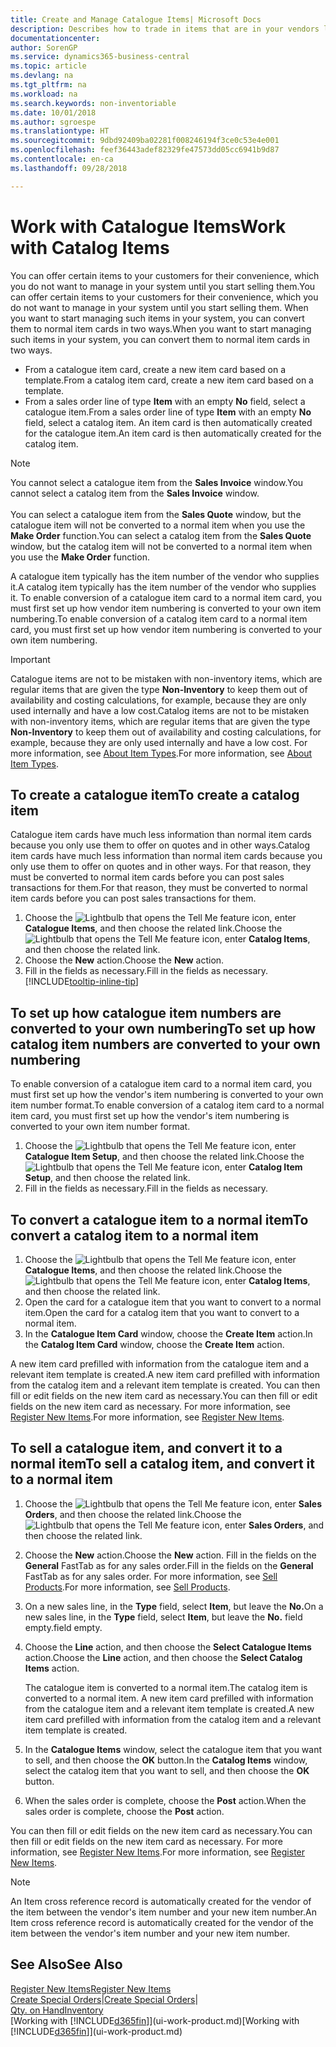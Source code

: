 ```yaml
---
title: Create and Manage Catalogue Items| Microsoft Docs
description: Describes how to trade in items that are in your vendors list of items but not in your own list of items.
documentationcenter: 
author: SorenGP
ms.service: dynamics365-business-central
ms.topic: article
ms.devlang: na
ms.tgt_pltfrm: na
ms.workload: na
ms.search.keywords: non-inventoriable
ms.date: 10/01/2018
ms.author: sgroespe
ms.translationtype: HT
ms.sourcegitcommit: 9dbd92409ba02281f008246194f3ce0c53e4e001
ms.openlocfilehash: feef36443adef82329fe47573dd05cc6941b9d87
ms.contentlocale: en-ca
ms.lasthandoff: 09/28/2018

---
```

# <a name="work-with-catalog-items"></a><span data-ttu-id="e6579-103">Work with Catalogue Items</span><span class="sxs-lookup"><span data-stu-id="e6579-103">Work with Catalog Items</span></span>
<span data-ttu-id="e6579-104">You can offer certain items to your customers for their convenience, which you do not want to manage in your system until you start selling them.</span><span class="sxs-lookup"><span data-stu-id="e6579-104">You can offer certain items to your customers for their convenience, which you do not want to manage in your system until you start selling them.</span></span> <span data-ttu-id="e6579-105">When you want to start managing such items in your system, you can convert them to normal item cards in two ways.</span><span class="sxs-lookup"><span data-stu-id="e6579-105">When you want to start managing such items in your system, you can convert them to normal item cards in two ways.</span></span>

* <span data-ttu-id="e6579-106">From a catalogue item card, create a new item card based on a template.</span><span class="sxs-lookup"><span data-stu-id="e6579-106">From a catalog item card, create a new item card based on a template.</span></span>
* <span data-ttu-id="e6579-107">From a sales order line of type **Item** with an empty **No** field, select a catalogue item.</span><span class="sxs-lookup"><span data-stu-id="e6579-107">From a sales order line of type **Item** with an empty **No** field, select a catalog item.</span></span> <span data-ttu-id="e6579-108">An item card is then automatically created for the catalogue item.</span><span class="sxs-lookup"><span data-stu-id="e6579-108">An item card is then automatically created for the catalog item.</span></span>

> [!NOTE]  
> <span data-ttu-id="e6579-109">You cannot select a catalogue item from the **Sales Invoice** window.</span><span class="sxs-lookup"><span data-stu-id="e6579-109">You cannot select a catalog item from the **Sales Invoice** window.</span></span><br /><br />
> <span data-ttu-id="e6579-110">You can select a catalogue item from the **Sales Quote** window, but the catalogue item will not be converted to a normal item when you use the **Make Order** function.</span><span class="sxs-lookup"><span data-stu-id="e6579-110">You can select a catalog item from the **Sales Quote** window, but the catalog item will not be converted to a normal item when you use the **Make Order** function.</span></span>

<span data-ttu-id="e6579-111">A catalogue item typically has the item number of the vendor who supplies it.</span><span class="sxs-lookup"><span data-stu-id="e6579-111">A catalog item typically has the item number of the vendor who supplies it.</span></span> <span data-ttu-id="e6579-112">To enable conversion of a catalogue item card to a normal item card, you must first set up how vendor item numbering is converted to your own item numbering.</span><span class="sxs-lookup"><span data-stu-id="e6579-112">To enable conversion of a catalog item card to a normal item card, you must first set up how vendor item numbering is converted to your own item numbering.</span></span>   

> [!Important]
> <span data-ttu-id="e6579-113">Catalogue items are not to be mistaken with non-inventory items, which are regular items that are given the type **Non-Inventory** to keep them out of availability and costing calculations, for example, because they are only used internally and have a low cost.</span><span class="sxs-lookup"><span data-stu-id="e6579-113">Catalog items are not to be mistaken with non-inventory items, which are regular items that are given the type **Non-Inventory** to keep them out of availability and costing calculations, for example, because they are only used internally and have a low cost.</span></span> <span data-ttu-id="e6579-114">For more information, see [About Item Types](inventory-about-item-types.md).</span><span class="sxs-lookup"><span data-stu-id="e6579-114">For more information, see [About Item Types](inventory-about-item-types.md).</span></span>

## <a name="to-create-a-catalog-item"></a><span data-ttu-id="e6579-115">To create a catalogue item</span><span class="sxs-lookup"><span data-stu-id="e6579-115">To create a catalog item</span></span>
<span data-ttu-id="e6579-116">Catalogue item cards have much less information than normal item cards because you only use them to offer on quotes and in other ways.</span><span class="sxs-lookup"><span data-stu-id="e6579-116">Catalog item cards have much less information than normal item cards because you only use them to offer on quotes and in other ways.</span></span> <span data-ttu-id="e6579-117">For that reason, they must be converted to normal item cards before you can post sales transactions for them.</span><span class="sxs-lookup"><span data-stu-id="e6579-117">For that reason, they must be converted to normal item cards before you can post sales transactions for them.</span></span>

1. <span data-ttu-id="e6579-118">Choose the ![Lightbulb that opens the Tell Me feature](media/ui-search/search_small.png "Tell me what you want to do") icon, enter **Catalogue Items**, and then choose the related link.</span><span class="sxs-lookup"><span data-stu-id="e6579-118">Choose the ![Lightbulb that opens the Tell Me feature](media/ui-search/search_small.png "Tell me what you want to do") icon, enter **Catalog Items**, and then choose the related link.</span></span>
2. <span data-ttu-id="e6579-119">Choose the **New** action.</span><span class="sxs-lookup"><span data-stu-id="e6579-119">Choose the **New** action.</span></span>
3. <span data-ttu-id="e6579-120">Fill in the fields as necessary.</span><span class="sxs-lookup"><span data-stu-id="e6579-120">Fill in the fields as necessary.</span></span> [!INCLUDE[tooltip-inline-tip](includes/tooltip-inline-tip_md.md)]

## <a name="to-set-up-how-catalog-item-numbers-are-converted-to-your-own-numbering"></a><span data-ttu-id="e6579-121">To set up how catalogue item numbers are converted to your own numbering</span><span class="sxs-lookup"><span data-stu-id="e6579-121">To set up how catalog item numbers are converted to your own numbering</span></span>
<span data-ttu-id="e6579-122">To enable conversion of a catalogue item card to a normal item card, you must first set up how the vendor's item numbering is converted to your own item number format.</span><span class="sxs-lookup"><span data-stu-id="e6579-122">To enable conversion of a catalog item card to a normal item card, you must first set up how the vendor's item numbering is converted to your own item number format.</span></span>

1. <span data-ttu-id="e6579-123">Choose the ![Lightbulb that opens the Tell Me feature](media/ui-search/search_small.png "Tell me what you want to do") icon, enter **Catalogue Item Setup**, and then choose the related link.</span><span class="sxs-lookup"><span data-stu-id="e6579-123">Choose the ![Lightbulb that opens the Tell Me feature](media/ui-search/search_small.png "Tell me what you want to do") icon, enter **Catalog Item Setup**, and then choose the related link.</span></span>
2. <span data-ttu-id="e6579-124">Fill in the fields as necessary.</span><span class="sxs-lookup"><span data-stu-id="e6579-124">Fill in the fields as necessary.</span></span>

## <a name="to-convert-a-catalog-item-to-a-normal-item"></a><span data-ttu-id="e6579-125">To convert a catalogue item to a normal item</span><span class="sxs-lookup"><span data-stu-id="e6579-125">To convert a catalog item to a normal item</span></span>
1. <span data-ttu-id="e6579-126">Choose the ![Lightbulb that opens the Tell Me feature](media/ui-search/search_small.png "Tell me what you want to do") icon, enter **Catalogue Items**, and then choose the related link.</span><span class="sxs-lookup"><span data-stu-id="e6579-126">Choose the ![Lightbulb that opens the Tell Me feature](media/ui-search/search_small.png "Tell me what you want to do") icon, enter **Catalog Items**, and then choose the related link.</span></span>
2. <span data-ttu-id="e6579-127">Open the card for a catalogue item that you want to convert to a normal item.</span><span class="sxs-lookup"><span data-stu-id="e6579-127">Open the card for a catalog item that you want to convert to a normal item.</span></span>
3. <span data-ttu-id="e6579-128">In the **Catalogue Item Card** window, choose the **Create Item** action.</span><span class="sxs-lookup"><span data-stu-id="e6579-128">In the **Catalog Item Card** window, choose the **Create Item** action.</span></span>

<span data-ttu-id="e6579-129">A new item card prefilled with information from the catalogue item and a relevant item template is created.</span><span class="sxs-lookup"><span data-stu-id="e6579-129">A new item card prefilled with information from the catalog item and a relevant item template is created.</span></span> <span data-ttu-id="e6579-130">You can then fill or edit fields on the new item card as necessary.</span><span class="sxs-lookup"><span data-stu-id="e6579-130">You can then fill or edit fields on the new item card as necessary.</span></span> <span data-ttu-id="e6579-131">For more information, see [Register New Items](inventory-how-register-new-items.md).</span><span class="sxs-lookup"><span data-stu-id="e6579-131">For more information, see [Register New Items](inventory-how-register-new-items.md).</span></span>

## <a name="to-sell-a-catalog-item-and-convert-it-to-a-normal-item"></a><span data-ttu-id="e6579-132">To sell a catalogue item, and convert it to a normal item</span><span class="sxs-lookup"><span data-stu-id="e6579-132">To sell a catalog item, and convert it to a normal item</span></span>
1. <span data-ttu-id="e6579-133">Choose the ![Lightbulb that opens the Tell Me feature](media/ui-search/search_small.png "Tell me what you want to do") icon, enter **Sales Orders**, and then choose the related link.</span><span class="sxs-lookup"><span data-stu-id="e6579-133">Choose the ![Lightbulb that opens the Tell Me feature](media/ui-search/search_small.png "Tell me what you want to do") icon, enter **Sales Orders**, and then choose the related link.</span></span>
2. <span data-ttu-id="e6579-134">Choose the **New** action.</span><span class="sxs-lookup"><span data-stu-id="e6579-134">Choose the **New** action.</span></span> <span data-ttu-id="e6579-135">Fill in the fields on the **General** FastTab as for any sales order.</span><span class="sxs-lookup"><span data-stu-id="e6579-135">Fill in the fields on the **General** FastTab as for any sales order.</span></span> <span data-ttu-id="e6579-136">For more information, see [Sell Products](sales-how-sell-products.md).</span><span class="sxs-lookup"><span data-stu-id="e6579-136">For more information, see [Sell Products](sales-how-sell-products.md).</span></span>
3. <span data-ttu-id="e6579-137">On a new sales line, in the **Type** field, select **Item**, but leave the **No.**</span><span class="sxs-lookup"><span data-stu-id="e6579-137">On a new sales line, in the **Type** field, select **Item**, but leave the **No.**</span></span> <span data-ttu-id="e6579-138">field empty.</span><span class="sxs-lookup"><span data-stu-id="e6579-138">field empty.</span></span>
4. <span data-ttu-id="e6579-139">Choose the **Line** action, and then choose the **Select Catalogue Items** action.</span><span class="sxs-lookup"><span data-stu-id="e6579-139">Choose the **Line** action, and then choose the **Select Catalog Items** action.</span></span>

    <span data-ttu-id="e6579-140">The catalogue item is converted to a normal item.</span><span class="sxs-lookup"><span data-stu-id="e6579-140">The catalog item is converted to a normal item.</span></span> <span data-ttu-id="e6579-141">A new item card prefilled with information from the catalogue item and a relevant item template is created.</span><span class="sxs-lookup"><span data-stu-id="e6579-141">A new item card prefilled with information from the catalog item and a relevant item template is created.</span></span>
5. <span data-ttu-id="e6579-142">In the **Catalogue Items** window, select the catalogue item that you want to sell, and then choose the **OK** button.</span><span class="sxs-lookup"><span data-stu-id="e6579-142">In the **Catalog Items** window, select the catalog item that you want to sell, and then choose the **OK** button.</span></span>
6. <span data-ttu-id="e6579-143">When the sales order is complete, choose the **Post** action.</span><span class="sxs-lookup"><span data-stu-id="e6579-143">When the sales order is complete, choose the **Post** action.</span></span>

<span data-ttu-id="e6579-144">You can then fill or edit fields on the new item card as necessary.</span><span class="sxs-lookup"><span data-stu-id="e6579-144">You can then fill or edit fields on the new item card as necessary.</span></span> <span data-ttu-id="e6579-145">For more information, see [Register New Items](inventory-how-register-new-items.md).</span><span class="sxs-lookup"><span data-stu-id="e6579-145">For more information, see [Register New Items](inventory-how-register-new-items.md).</span></span>

> [!NOTE]  
>   <span data-ttu-id="e6579-146">An Item cross reference record is automatically created for the vendor of the item between the vendor's item number and your new item number.</span><span class="sxs-lookup"><span data-stu-id="e6579-146">An Item cross reference record is automatically created for the vendor of the item between the vendor's item number and your new item number.</span></span>

## <a name="see-also"></a><span data-ttu-id="e6579-147">See Also</span><span class="sxs-lookup"><span data-stu-id="e6579-147">See Also</span></span>
[<span data-ttu-id="e6579-148">Register New Items</span><span class="sxs-lookup"><span data-stu-id="e6579-148">Register New Items</span></span>](inventory-how-register-new-items.md)  
<span data-ttu-id="e6579-149">[Create Special Orders](sales-how-to-create-special-orders.md)|</span><span class="sxs-lookup"><span data-stu-id="e6579-149">[Create Special Orders](sales-how-to-create-special-orders.md)|</span></span>  
[<span data-ttu-id="e6579-150">Qty. on Hand</span><span class="sxs-lookup"><span data-stu-id="e6579-150">Inventory</span></span>](inventory-manage-inventory.md)  
<span data-ttu-id="e6579-151">[Working with [!INCLUDE[d365fin](includes/d365fin_md.md)]](ui-work-product.md)</span><span class="sxs-lookup"><span data-stu-id="e6579-151">[Working with [!INCLUDE[d365fin](includes/d365fin_md.md)]](ui-work-product.md)</span></span>

